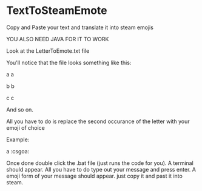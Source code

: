 # TextToSteamEmote
Copy and Paste your text and translate it into steam emojis

YOU ALSO NEED JAVA FOR IT TO WORK

Look at the LetterToEmote.txt file

You'll notice that the file looks something like this:

a a

b b

c c

And so on.

All you have to do is replace the second occurance of the letter with your emoji of choice

Example:

a :csgoa:

Once done double click the .bat file (just runs the code for you). A terminal should appear. All you have to do type out your message and press enter. A emoji form of your message should appear. just copy it and past it into steam.
